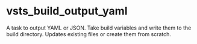 # vsts_build_output_yaml
A task to output YAML or JSON. Take build variables and write them to the build directory. Updates existing files or create them from scratch. 
